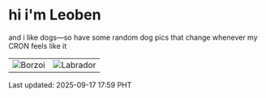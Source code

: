 # hi i'm Leoben

and i like dogs—so have some random dog pics that change whenever my CRON feels like it

|  |  |
|--------|----------|
| ![Borzoi](https://random-dog-vercel.vercel.app/api/random-borzoi?v=1758103155) | ![Labrador](https://random-dog-vercel.vercel.app/api/random-labrador?v=1758103155) |

Last updated: 2025-09-17 17:59 PHT
